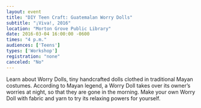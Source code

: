 ```yaml
---
layout: event
title: "DIY Teen Craft: Guatemalan Worry Dolls"
subtitle: "¡Viva!, 2016"
location: "Morton Grove Public Library"
date: 2016-03-04 16:00:00 -0600
times: "4 p.m."
audiences: ['Teens']
types: ['Workshop']
registration: "none"
canceled: "No"
---
```

Learn about Worry Dolls, tiny handcrafted dolls clothed in traditional Mayan costumes. According to Mayan legend, a Worry Doll takes over its owner’s worries at night, so that they are gone in the morning. Make your own Worry Doll with fabric and yarn to try its relaxing powers for yourself.
